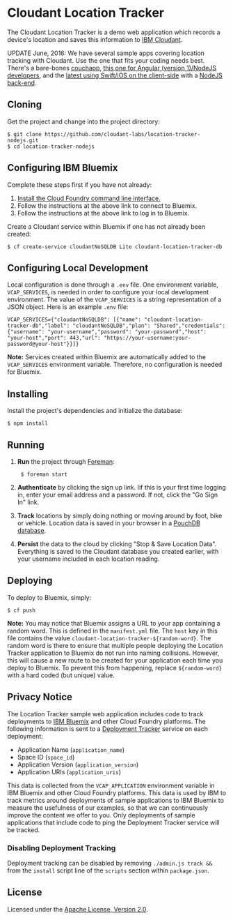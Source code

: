 # Cloudant Location Tracker

The Cloudant Location Tracker is a demo web application which records a device's location and saves this information to [IBM Cloudant](https://cloudant.com/).

UPDATE June, 2016:  We have several sample apps covering location tracking with Cloudant. Use the one that fits your coding needs best. There's a bare-bones [couchapp](https://github.com/cloudant-labs/location-tracker-couchapp/), [this one for Angular (version 1)/NodeJS developers](https://github.com/cloudant-labs/location-tracker-nodejs), and the [latest using Swift/iOS on the client-side](https://github.com/ibm-cds-labs/location-tracker-client-swift) with a [NodeJS back-end](https://github.com/ibm-cds-labs/location-tracker-server-nodejs/).

## Cloning

Get the project and change into the project directory:

    $ git clone https://github.com/cloudant-labs/location-tracker-nodejs.git
    $ cd location-tracker-nodejs

## Configuring IBM Bluemix

Complete these steps first if you have not already:

1. [Install the Cloud Foundry command line interface.](https://www.ng.bluemix.net/docs/#starters/install_cli.html)
2. Follow the instructions at the above link to connect to Bluemix.
3. Follow the instructions at the above link to log in to Bluemix.

Create a Cloudant service within Bluemix if one has not already been created:

    $ cf create-service cloudantNoSQLDB Lite cloudant-location-tracker-db

## Configuring Local Development

Local configuration is done through a `.env` file. One environment variable, `VCAP_SERVICES`, is needed in order to configure your local development environment. The value of the `VCAP_SERVICES` is a string representation of a JSON object. Here is an example `.env` file:

    VCAP_SERVICES={"cloudantNoSQLDB": [{"name": "cloudant-location-tracker-db","label": "cloudantNoSQLDB","plan": "Shared","credentials": {"username": "your-username","password": "your-password","host": "your-host","port": 443,"url": "https://your-username:your-password@your-host"}}]}

**Note:**  Services created within Bluemix are automatically added to the `VCAP_SERVICES` environment variable. Therefore, no configuration is needed for Bluemix.

## Installing

Install the project's dependencies and initialize the database:

    $ npm install

## Running

1. **Run** the project through [Foreman](https://github.com/ddollar/foreman):

        $ foreman start

2. **Authenticate** by clicking the sign up link. Iif this is your first time logging in, enter your email address and a password. If not, click the "Go Sign In" link. 

3. **Track** locations by simply doing nothing or moving around by foot, bike or vehicle. Location data is saved in your browser in a [PouchDB database](https://pouchdb.com/).

4. **Persist** the data to the cloud by clicking "Stop & Save Location Data". Everything is saved to the Cloudant database you created earlier, with your username included in each location reading.

## Deploying

To deploy to Bluemix, simply:

    $ cf push

**Note:** You may notice that Bluemix assigns a URL to your app containing a random word. This is defined in the `manifest.yml` file. The `host` key in this file contains the value `cloudant-location-tracker-${random-word}`. The random word is there to ensure that multiple people deploying the Location Tracker application to Bluemix do not run into naming collisions. However, this will cause a new route to be created for your application each time you deploy to Bluemix. To prevent this from happening, replace `${random-word}` with a hard coded (but unique) value.

## Privacy Notice

The Location Tracker sample web application includes code to track deployments to [IBM Bluemix](https://www.bluemix.net/) and other Cloud Foundry platforms. The following information is sent to a [Deployment Tracker](https://github.com/cloudant-labs/deployment-tracker) service on each deployment:

* Application Name (`application_name`)
* Space ID (`space_id`)
* Application Version (`application_version`)
* Application URIs (`application_uris`)

This data is collected from the `VCAP_APPLICATION` environment variable in IBM Bluemix and other Cloud Foundry platforms. This data is used by IBM to track metrics around deployments of sample applications to IBM Bluemix to measure the usefulness of our examples, so that we can continuously improve the content we offer to you. Only deployments of sample applications that include code to ping the Deployment Tracker service will be tracked.

### Disabling Deployment Tracking

Deployment tracking can be disabled by removing `./admin.js track && ` from the `install` script line of the `scripts` section within `package.json`.

## License

Licensed under the [Apache License, Version 2.0](LICENSE.txt).
